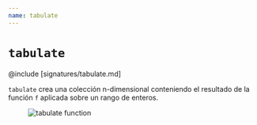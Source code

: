 ```yaml
---
name: tabulate
---
```


# `tabulate`

@include [signatures/tabulate.md]

`tabulate` crea una colección n-dimensional conteniendo el resultado de la función `f` aplicada sobre un rango de enteros.

<figure class="diagram">
  <img src="../images/tabulate.svg" alt="tabulate function">
  <!-- <figcaption class="diagram-desc"></figcaption> -->
</figure>
